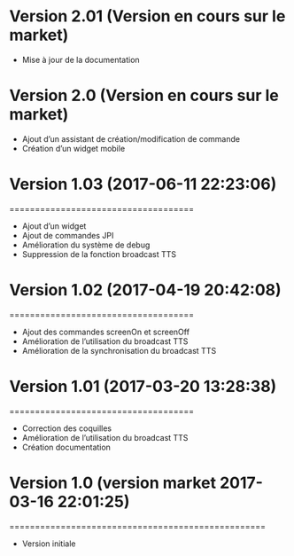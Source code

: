 Version 2.01 (Version en cours sur le market)
============================================
- Mise à jour de la documentation

Version 2.0 (Version en cours sur le market)
============================================
- Ajout d’un assistant de création/modification de commande
- Création d’un widget mobile

# Version 1.03 (2017-06-11 22:23:06)
====================================
- Ajout d’un widget
- Ajout de commandes JPI
- Amélioration du système de debug
- Suppression de la fonction broadcast TTS

# Version 1.02 (2017-04-19 20:42:08)
====================================
- Ajout des commandes screenOn et screenOff
- Amélioration de l’utilisation du broadcast TTS
- Amélioration de la synchronisation du broadcast TTS

# Version 1.01 (2017-03-20 13:28:38)
====================================
- Correction des coquilles
- Amélioration de l’utilisation du broadcast TTS
- Création documentation

# Version 1.0 (version market 2017-03-16 22:01:25)
==================================================
- Version initiale
